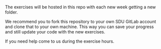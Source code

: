 The exercises will be hosted in this repo with each new week getting a new folder.

We recommend you to fork this repository to your own SDU GitLab account and clone that to your own machine. 
This way you can save your progress and still update your code with the new exercises. 

If you need help come to us during the exercise hours.